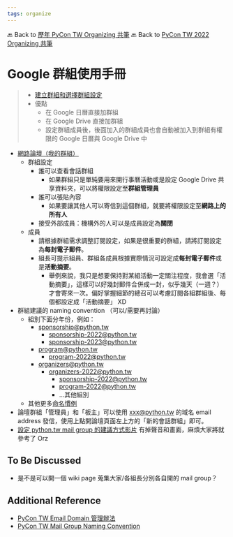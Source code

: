 ```yaml
---
tags: organize
---
```


🔙 Back to [歷年 PyCon TW Organizing 共筆](/ryPr7SFyP/%2FHM5mHCFKQCu7-W5ea8ITcw%3Fview)
🔙 Back to [PyCon TW 2022 Organizing 共筆](/rkk3KQ_VY)

# Google 群組使用手冊
> - [建立群組和選擇群組設定](https://support.google.com/groups/answer/2464926?hl=zh-Hant)
> - 優點
>     - 在 Google 日曆直接加群組
>     - 在 Google Drive 直接加群組
>     - 設定群組成員後，後面加入的群組成員也會自動被加入到群組有權限的 Google 日曆與 Google Drive 中

- [網路論壇（我的群組）](https://groups.google.com/my-groups)
    - 群組設定
        - 誰可以查看會話群組
            - 如果群組只是單純要用來開行事曆活動或是設定 Google Drive 共享資料夾，可以將權限設定至**群組管理員**
        - 誰可以張貼內容
            - 如果要讓其他人可以寄信到這個群組，就要將權限設定至**網路上的所有人**
        - 接受外部成員：機構外的人可以是成員設定為**關閉**
    - 成員
        - 請根據群組需求調整訂閱設定，如果是很重要的群組，請將訂閱設定為**每封電子郵件**。
        - 組長可提示組員、群組各成員根據實際情況可設定成**每封電子郵件**或是**活動摘要**。
            - 舉例來說，我只是想要保持對某組活動一定關注程度，我會選「活動摘要」，這樣可以好幾封郵件合併成一封，似乎幾天（一週？）才會寄來一次。偏好掌握細節的總召可以考慮訂閱各組群組後、每個都設定成「活動摘要」 XD
- 群組建議的 naming convention （可以/需要再討論）
    - 組別下面分年份，例如：
        - sponsorship@python.tw
            - sponsorship-2022@python.tw
            - sponsorship-2023@python.tw
        - program@python.tw
            - program-2022@python.tw
        - organizers@python.tw
            - organizers-2022@python.tw
                - sponsorship-2022@python.tw
                - program-2022@python.tw
                - ...其他組別
    - 其他更多[命名慣例](https://hackmd.io/xGPsR6WZQpKdZnFzFqePuw)
- 論壇群組「管理員」和「板主」可以使用 xxx@python.tw 的域名 email address 發信，使用上點開論壇頁面左上方的「新的會話群組」即可。
- [設定 python.tw mail group 的建議方式影片](https://drive.google.com/file/d/1zcxAIRaRdn542-l6gcWMPAx3l8dS0xx1/view?usp=sharing) 有掉聲音和畫面，麻煩大家將就參考了 Orz

## To Be Discussed
- 是不是可以開一個 wiki page 蒐集大家/各組長分別各自開的 mail group？

## Additional Reference
- [PyCon TW Email Domain 管理辦法](/jwRAIIdHSaGIQ0TDGR0bvg)
- [PyCon TW Mail Group Naming Convention](/xGPsR6WZQpKdZnFzFqePuw)